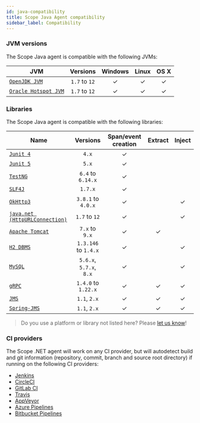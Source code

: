 ```yaml
---
id: java-compatibility
title: Scope Java Agent compatibility
sidebar_label: Compatibility
---
```


### JVM versions

The Scope Java agent is compatible with the following JVMs:

| JVM                | Versions   | Windows | Linux | OS X |
|--------------------|:----------:|:-------:|:-----:|:----:|
| [`OpenJDK JVM`](https://openjdk.java.net/)        | `1.7` to `12` |    ✓    |   ✓   |   ✓  |
| [`Oracle Hotspot JVM`](https://www.oracle.com/technetwork/java/javase/overview/index.html) | `1.7` to `12` |    ✓    |   ✓   |   ✓  |

### Libraries

The Scope Java agent is compatible with the following libraries:

| Name    | Versions | Span/event creation | Extract | Inject |
|---------|:--------:|:-------------------:|:-------:|:------:|
| [`Junit 4`](https://junit.org/junit4/) | `4.x` |          ✓          |         |        |
| [`Junit 5`](https://junit.org/junit5/) | `5.x` |          ✓          |         |        |
| [`TestNG`](https://testng.org/) | `6.4` to `6.14.x` |          ✓          |         |        |
| [`SLF4J`](https://www.slf4j.org/) | `1.7.x` |          ✓          |         |        |
| [`OkHttp3`](https://square.github.io/okhttp/) | `3.8.1` to `4.0.x` |          ✓          |         |          ✓          |
| [`java.net (HttpURLConnection)`](https://docs.oracle.com/javase/8/docs/api/java/net/HttpURLConnection.html) | `1.7` to `12` |          ✓          |         |          ✓          |
| [`Apache Tomcat`](http://tomcat.apache.org/) | `7.x` to `9.x` |          ✓          |     ✓    |                    |
| [`H2 DBMS`](https://www.h2database.com/html/main.html) | `1.3.146` to `1.4.x` |          ✓          |         |          ✓          |
| [`MySQL`](https://www.h2database.com/html/main.html) | `5.6.x`, `5.7.x`, `8.x` |          ✓          |         |          ✓          |
| [`gRPC`](https://grpc.io/) | `1.4.0` to `1.22.x` |          ✓          |    ✓     |          ✓          |
| [`JMS`](https://docs.oracle.com/javaee/6/tutorial/doc/bncdq.html) | `1.1`, `2.x` |          ✓          |    ✓     |          ✓          |
| [`Spring-JMS`](https://spring.io/guides/gs/messaging-jms/) | `1.1`, `2.x` |          ✓          |     ✓    |          ✓          |

> Do you use a platform or library not listed here? Please [let us know](https://home.undefinedlabs.com/goto/support)!

### CI providers

The Scope .NET agent will work on any CI provider, but will autodetect build and git information 
(repository, commit, branch and source root directory) if running on the following CI providers:

* [Jenkins](https://jenkins.io/)
* [CircleCI](https://circleci.com/)
* [GitLab CI](https://docs.gitlab.com/ee/ci/)
* [Travis](https://travis-ci.org/)
* [AppVeyor](https://www.appveyor.com/)
* [Azure Pipelines](https://azure.microsoft.com/en-us/services/devops/pipelines/)
* [Bitbucket Pipelines](https://bitbucket.org/product/features/pipelines)
